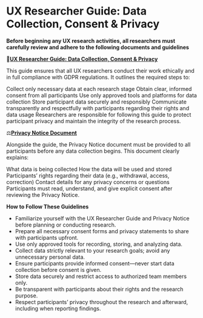 # UX Researcher Guide: Data Collection, Consent & Privacy

**Before beginning any UX research activities, all researchers must carefully review and adhere to the following documents and guidelines**


📜[**UX Researcher Guide: Data Collection, Consent & Privacy**](https://docs.google.com/document/d/1mHo038urQChn91iUPLvkn0hjpyuaYs7AjUvFsbC8T0Q/edit?tab=t.0)

This guide ensures that all UX researchers conduct their work ethically and in full compliance with GDPR regulations. It outlines the required steps to:

Collect only necessary data at each research stage
Obtain clear, informed consent from all participants
Use only approved tools and platforms for data collection
Store participant data securely and responsibly
Communicate transparently and respectfully with participants regarding their rights and data usage
Researchers are responsible for following this guide to protect participant privacy and maintain the integrity of the research process.

⚖️[**Privacy Notice Document**](https://docs.google.com/document/d/1usDhZAwulYVIxDjv4WmykKbTQTvjrh6ynCW2Y8EhUII/edit?tab=t.0#heading=h.dr68kgn6lsi0)

Alongside the guide, the Privacy Notice document must be provided to all participants before any data collection begins. This document clearly explains:

What data is being collected
How the data will be used and stored
Participants’ rights regarding their data (e.g., withdrawal, access, correction)
Contact details for any privacy concerns or questions
Participants must read, understand, and give explicit consent after reviewing the Privacy Notice.

**How to Follow These Guidelines**
- Familiarize yourself with the UX Researcher Guide and Privacy Notice before planning or conducting research.
- Prepare all necessary consent forms and privacy statements to share with participants upfront.
- Use only approved tools for recording, storing, and analyzing data.
- Collect data strictly relevant to your research goals; avoid any unnecessary personal data.
- Ensure participants provide informed consent—never start data collection before consent is given.
- Store data securely and restrict access to authorized team members only.
- Be transparent with participants about their rights and the research purpose.
- Respect participants’ privacy throughout the research and afterward, including when reporting findings.







